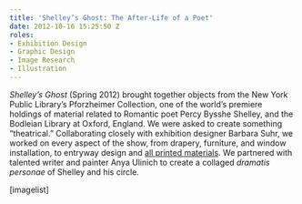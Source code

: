 ```yaml
---
title: 'Shelley’s Ghost: The After-Life of a Poet'
date: 2012-10-16 15:25:50 Z
roles:
- Exhibition Design
- Graphic Design
- Image Research
- Illustration
---
```


<em>Shelley’s Ghost</em> (Spring 2012) brought together objects from the New York Public Library’s Pforzheimer Collection, one of the world’s premiere holdings of material related to Romantic poet Percy Bysshe Shelley, and the Bodleian Library at Oxford, England. We were asked to create something “theatrical.” Collaborating closely with exhibition designer Barbara Suhr, we worked on every aspect of the show, from drapery, furniture, and window installation, to entryway design and <a href="http://thegraphicsoffice.com/portfolio/shelleys-ghost-print-and-digital/">all printed materials</a>. We partnered with talented writer and painter Anya Ulinich to create a collaged <em>dramatis personae</em> of Shelley and his circle.

[imagelist]
